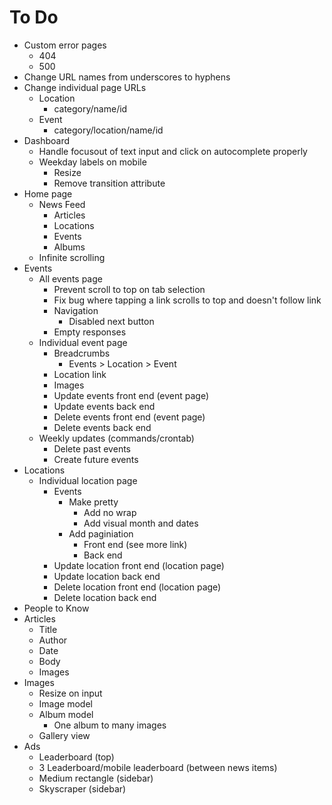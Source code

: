 # To Do

- Custom error pages
  - 404
  - 500
- Change URL names from underscores to hyphens
- Change individual page URLs
  - Location
    - category/name/id
  - Event
    - category/location/name/id
- Dashboard
  - Handle focusout of text input and click on autocomplete properly
  - Weekday labels on mobile
    - Resize
    - Remove transition attribute
- Home page
  - News Feed
    - Articles
    - Locations
    - Events
    - Albums
  - Infinite scrolling
- Events
  - All events page
    - Prevent scroll to top on tab selection
    - Fix bug where tapping a link scrolls to top and doesn't follow link
    - Navigation
      - Disabled next button
    - Empty responses
  - Individual event page
    - Breadcrumbs
      - Events > Location > Event
    - Location link
    - Images
    - Update events front end (event page)
    - Update events back end
    - Delete events front end (event page)
    - Delete events back end
  - Weekly updates (commands/crontab)
    - Delete past events
    - Create future events
- Locations
  - Individual location page
    - Events
      - Make pretty
        - Add no wrap
        - Add visual month and dates
      - Add paginiation
        - Front end (see more link)
        - Back end
    - Update location front end (location page)
    - Update location back end
    - Delete location front end (location page)
    - Delete location back end
- People to Know
- Articles
  - Title
  - Author
  - Date
  - Body
  - Images
- Images
  - Resize on input
  - Image model
  - Album model
    - One album to many images
  - Gallery view
- Ads
  - Leaderboard (top)
  - 3 Leaderboard/mobile leaderboard (between news items)
  - Medium rectangle (sidebar)
  - Skyscraper (sidebar)
